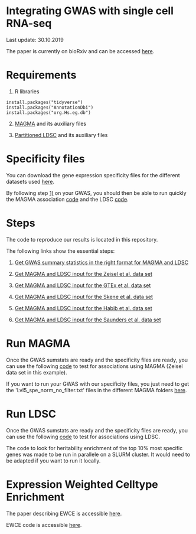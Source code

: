 # Integrating GWAS with single cell RNA-seq

Last update: 30.10.2019

The paper is currently on bioRxiv and can be accessed [here](https://www.biorxiv.org/content/10.1101/528463v1).

# Requirements

1. R libraries

```
install.packages("tidyverse")
install.packages("AnnotationDbi")
install.packages("org.Hs.eg.db")
```

2. [MAGMA](https://ctg.cncr.nl/software/magma) and its auxiliary files

3. [Partitioned LDSC](https://github.com/bulik/ldsc/wiki/Partitioned-Heritability) and its auxiliary files

# Specificity files

You can download the gene expression specificity files for the different datasets used [here]().

By following step [1)](Code_Paper/Code_GWAS/get_GWAS_input.md) on your GWAS, you should then be able to run quickly the MAGMA association [code](Code_Paper/Code_Zeisel/run_MAGMA.md) and the LDSC [code](Code_Paper/LDSC_pipeline/README.md).

# Steps

The code to reproduce our results is located in this repository.

The following links show the essential steps:

1) [Get GWAS summary statistics in the right format for MAGMA and LDSC](Code_Paper/Code_GWAS/get_GWAS_input.md)

2) [Get MAGMA and LDSC input for the Zeisel et al. data set](Code_Paper/Code_Zeisel/get_Zeisel_Lvl4_input.md)

3) [Get MAGMA and LDSC input for the GTEx et al. data set](Code_Paper/Code_GTEx/get_GTEx_input.md)

4) [Get MAGMA and LDSC input for the Skene et al. data set](Code_Paper/Code_Skene/get_Skene_input.md)

5) [Get MAGMA and LDSC input for the Habib et al. data set](Code_Paper/Code_Habib/get_Habib_input.md)

6) [Get MAGMA and LDSC input for the Saunders et al. data set](Code_Paper/Code_Saunders/get_Saunders_input.md)

# Run MAGMA

Once the GWAS sumstats are ready and the specificity files are ready, you can use the following [code](Code_Paper/Code_Zeisel/run_MAGMA.md) to test for associations using MAGMA (Zeisel data set in this example).

If you want to run your GWAS with our specificity files, you just need to get the 'Lvl5_spe_norm_no_filter.txt' files in the different MAGMA folders [here](https://www.dropbox.com/s/h2v5ebs2hxghrx0/Code_Paper_specificity.zip?dl=0).

# Run LDSC

Once the GWAS sumstats are ready and the specificity files are ready, you can use the following [code](Code_Paper/LDSC_pipeline/README.md) to test for associations using LDSC.

The code to look for heritability enrichment of the top 10% most specific genes was made to be run in parallele on a SLURM cluster. It would need to be adapted if you want to run it locally.

# Expression Weighted Celltype Enrichment

The paper describing EWCE is accessible [here](https://www.frontiersin.org/articles/10.3389/fnins.2016.00016/full).

EWCE code is accessible [here](https://github.com/NathanSkene/EWCE).



